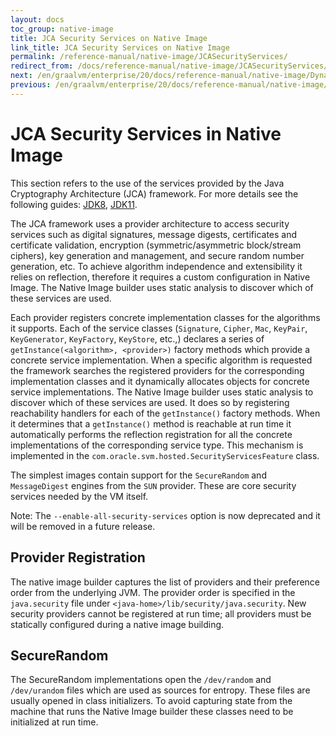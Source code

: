 ```yaml
---
layout: docs
toc_group: native-image
title: JCA Security Services on Native Image
link_title: JCA Security Services on Native Image
permalink: /reference-manual/native-image/JCASecurityServices/
redirect_from: /docs/reference-manual/native-image/JCASecurityServices/
next: /en/graalvm/enterprise/20/docs/reference-manual/native-image/DynamicProxy/
previous: /en/graalvm/enterprise/20/docs/reference-manual/native-image/NativeImageMavenPlugin/
---
```

# JCA Security Services in Native Image

This section refers to the use of the services provided by the Java Cryptography Architecture (JCA) framework.
For more details see the following guides: [JDK8](https://docs.oracle.com/javase/8/docs/technotes/guides/security/crypto/CryptoSpec.html), [JDK11](https://docs.oracle.com/en/java/javase/11/security/java-cryptography-architecture-jca-reference-guide.html).

The JCA framework uses a provider architecture to access security services such as digital signatures, message digests, certificates and certificate validation, encryption (symmetric/asymmetric block/stream ciphers), key generation and management, and secure random number generation, etc.
To achieve algorithm independence and extensibility it relies on reflection, therefore it requires a custom configuration in Native Image.
The Native Image builder uses static analysis to discover which of these services are used.

Each provider registers concrete implementation classes for the algorithms it supports.
Each of the service classes (`Signature`, `Cipher`, `Mac`, `KeyPair`, `KeyGenerator`, `KeyFactory`, `KeyStore`, etc.,) declares a series of `getInstance(<algorithm>, <provider>)` factory methods which provide a concrete service implementation.
When a specific algorithm is requested the framework searches the registered providers for the corresponding implementation classes and it dynamically allocates objects for concrete service implementations.
The Native Image builder uses static analysis to discover which of these services are used.
It does so by registering reachability handlers for each of the `getInstance()` factory methods.
When it determines that a `getInstance()` method is reachable at run time it automatically performs the reflection registration for all the concrete implementations of the corresponding service type.
This mechanism is implemented in the `com.oracle.svm.hosted.SecurityServicesFeature` class.

The simplest images contain support for the `SecureRandom` and `MessageDigest` engines from the `SUN` provider.
These are core security services needed by the VM itself.

Note: The `--enable-all-security-services` option is now deprecated and it will be removed in a future release.

## Provider Registration
The native image builder captures the list of providers and their preference order from the underlying JVM.
The provider order is specified in the `java.security` file under `<java-home>/lib/security/java.security`.
New security providers cannot be registered at run time; all providers must be statically configured during a native image building.

## SecureRandom

The SecureRandom implementations open the `/dev/random` and `/dev/urandom` files which are used as sources for entropy.
These files are usually opened in class initializers.
To avoid capturing state from the machine that runs the Native Image builder these classes need to be initialized at run time.
